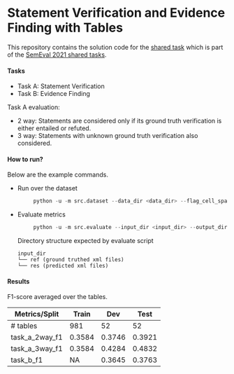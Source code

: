 # Statement Verification and Evidence Finding with Tables
This repository contains the solution code for the [shared task](https://sites.google.com/view/sem-tab-facts)
which is part of the [SemEval 2021 shared tasks](https://semeval.github.io/SemEval2021/tasks).

#### Tasks
- Task A: Statement Verification
- Task B: Evidence Finding

Task A evaluation:
- 2 way: Statements are considered only if its ground truth verification is either entailed or refuted.
- 3 way: Statements with unknown ground truth verification also considered. 

#### How to run?
Below are the example commands.

- Run over the dataset
    ```python
         python -u -m src.dataset --data_dir <data_dir> --flag_cell_span --submit_dir <submit_dir>
    ```
    
- Evaluate metrics
    ```python
         python -u -m src.evaluate --input_dir <input_dir> --output_dir ./output/score/ --output_csv <csv_file>
    ```
    
    Directory structure expected by evaluate script
    ```
    input_dir
    └── ref (ground truthed xml files)
    └── res (predicted xml files)
    ```
    
#### Results
F1-score averaged over the tables.

|  Metrics/Split | Train   |   Dev  |  Test  |
|----------------|---------|--------|--------|
| # tables       |  981    |   52   |  52    |
| task_a_2way_f1 |  0.3584 | 0.3746 | 0.3921 |
| task_a_3way_f1 |  0.3584 | 0.4284 | 0.4832 |
| task_b_f1      |   NA    | 0.3645 | 0.3763 |


